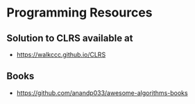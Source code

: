 # Programming Resources


## Solution to CLRS available at
* https://walkccc.github.io/CLRS

## Books 
* https://github.com/anandp033/awesome-algorithms-books
